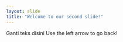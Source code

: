 ```yaml
---
layout: slide
title: "Welcome to our second slide!"
---
```

Ganti teks disini
Use the left arrow to go back!
